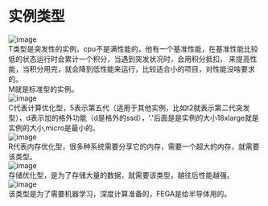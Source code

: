 # 实例类型
![image](https://user-images.githubusercontent.com/96570699/192721373-b95c8898-8c81-4acb-8852-5df08658c95e.png)  
T类型是突发性的实例，cpu不是满性能的，他有一个基准性能，在基准性能比较低的状态运行时会累计一个积分，当遇到突发状况时，会用积分抵扣，
来提高性能，当积分用完，就会降到低性能来运行，比较适合小的项目，对性能没啥要求的。   
M就是标准型的实例。   
![image](https://user-images.githubusercontent.com/96570699/192722811-f28d012b-11cf-41fb-8b1a-f6560185131d.png)  
C代表计算优化型，5表示第五代（适用于其他实例，比如t2就表示第二代突发型），d表示加的格外功能（d是格外的ssd），'.'后面是是实例的大小18xlarge就是实例的大小,micro是最小的。  
![image](https://user-images.githubusercontent.com/96570699/192729143-44a5e86e-4469-49e4-8cee-123a2e59095b.png)  
R代表内存优化型，很多种系统需要分享它的内存，需要一个超大的内存，就需要该类型。  
![image](https://user-images.githubusercontent.com/96570699/192729351-a522840b-cf41-450d-ad17-05cf57d05a4f.png)  
存储优化型，是为了存储大量的数据，就需要该类型，越往后性能越强。  
![image](https://user-images.githubusercontent.com/96570699/192729388-a0335b03-a17c-4cbf-99a9-83681682eab9.png)  
该类型是为了需要机器学习，深度计算准备的，FEGA是给半导体用的。  
